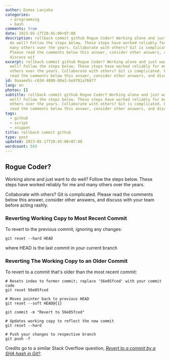 ```yaml
---
author: Dimas Lanjaka
categories:
  - programming
  - bash
comments: true
date: 2023-05-17T20:45:00+07:00
description: rollback commit github Rogue Coder? Working alone and just want to
  do well? Follow the steps below. These steps have worked reliably for me and
  many others over the years. Collaborate with others? Git is complicated.
  Please read the comments below this answer, consider other answers, and
  discuss wit
excerpt: rollback commit github Rogue Coder? Working alone and just want to do
  well? Follow the steps below. These steps have worked reliably for me and many
  others over the years. Collaborate with others? Git is complicated. Please
  read the comments below this answer, consider other answers, and discuss wit
id: 9aaaee5c-c034-4888-80a3-be9781a76677
lang: en
photos: []
subtitle: rollback commit github Rogue Coder? Working alone and just want to do
  well? Follow the steps below. These steps have worked reliably for me and many
  others over the years. Collaborate with others? Git is complicated. Please
  read the comments below this answer, consider other answers, and discuss wit
tags:
  - github
  - script
  - snippet
title: rollback commit github
type: post
updated: 2023-05-17T20:45:00+07:00
wordcount: 543
---
```


Rogue Coder?
------------

Working alone and just want to do well? Follow the steps below. These steps have worked reliably for me and many others over the years.

Collaborate with others? Git is complicated. Please read the comments below this answer, consider other answers, and discuss with your team before acting rashly. 

### Reverting Working Copy to Most Recent Commit

To revert to the previous commit, ignoring any changes:

```
git reset --hard HEAD
```

where HEAD is the last commit in your current branch

### Reverting The Working Copy to an Older Commit

To revert to a commit that's older than the most recent commit:

```
# Resets index to former commit; replace '56e05fced' with your commit code
git reset 56e05fced

# Moves pointer back to previous HEAD
git reset --soft HEAD@{1}

git commit -m "Revert to 56e05fced"

# Updates working copy to reflect the new commit
git reset --hard

# Push your changes to respective branch
git push -f

```

Credits go to a similar Stack Overflow question, *[Revert to a commit by a SHA hash in Git?](https://stackoverflow.com/questions/1895059/git-revert-to-a-commit-by-sha-hash)*.
